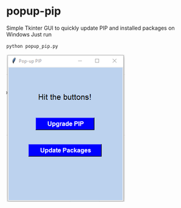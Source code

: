 # popup-pip
Simple Tkinter GUI to quickly update PIP and installed packages on Windows
Just run 
```python
python popup_pip.py
```

![Pop=up PIP](https://github.com/free2fork/popup-pip/blob/main/2021-05-06-16-20-46.png?raw=true)
